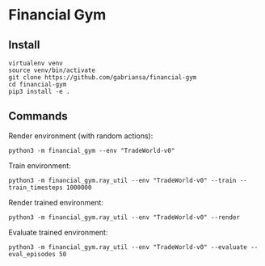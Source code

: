 # Financial Gym


## Install

``` 
virtualenv venv
source venv/bin/activate
git clone https://github.com/gabriansa/financial-gym
cd financial-gym
pip3 install -e .
```

## Commands

Render environment (with random actions):
```
python3 -m financial_gym --env "TradeWorld-v0"
```

Train environment:
```
python3 -m financial_gym.ray_util --env "TradeWorld-v0" --train --train_timesteps 1000000
```

Render trained environment:
```
python3 -m financial_gym.ray_util --env "TradeWorld-v0" --render
```

Evaluate trained environment:
```
python3 -m financial_gym.ray_util --env "TradeWorld-v0" --evaluate --eval_episodes 50
```
